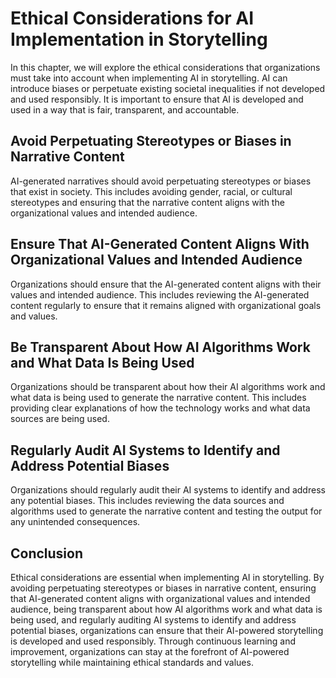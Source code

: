 Ethical Considerations for AI Implementation in Storytelling
==================================================================================================================

In this chapter, we will explore the ethical considerations that organizations must take into account when implementing AI in storytelling. AI can introduce biases or perpetuate existing societal inequalities if not developed and used responsibly. It is important to ensure that AI is developed and used in a way that is fair, transparent, and accountable.

Avoid Perpetuating Stereotypes or Biases in Narrative Content
-------------------------------------------------------------

AI-generated narratives should avoid perpetuating stereotypes or biases that exist in society. This includes avoiding gender, racial, or cultural stereotypes and ensuring that the narrative content aligns with the organizational values and intended audience.

Ensure That AI-Generated Content Aligns With Organizational Values and Intended Audience
----------------------------------------------------------------------------------------

Organizations should ensure that the AI-generated content aligns with their values and intended audience. This includes reviewing the AI-generated content regularly to ensure that it remains aligned with organizational goals and values.

Be Transparent About How AI Algorithms Work and What Data Is Being Used
-----------------------------------------------------------------------

Organizations should be transparent about how their AI algorithms work and what data is being used to generate the narrative content. This includes providing clear explanations of how the technology works and what data sources are being used.

Regularly Audit AI Systems to Identify and Address Potential Biases
-------------------------------------------------------------------

Organizations should regularly audit their AI systems to identify and address any potential biases. This includes reviewing the data sources and algorithms used to generate the narrative content and testing the output for any unintended consequences.

Conclusion
----------

Ethical considerations are essential when implementing AI in storytelling. By avoiding perpetuating stereotypes or biases in narrative content, ensuring that AI-generated content aligns with organizational values and intended audience, being transparent about how AI algorithms work and what data is being used, and regularly auditing AI systems to identify and address potential biases, organizations can ensure that their AI-powered storytelling is developed and used responsibly. Through continuous learning and improvement, organizations can stay at the forefront of AI-powered storytelling while maintaining ethical standards and values.
